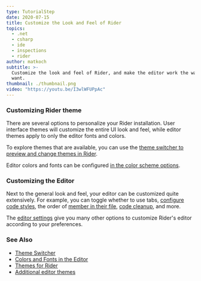 ```yaml
---
type: TutorialStep
date: 2020-07-15
title: Customize the Look and Feel of Rider
topics:
  - .net
  - csharp
  - ide
  - inspections
  - rider
author: matkoch
subtitle: >-
  Customize the look and feel of Rider, and make the editor work the way you
  want.
thumbnail: ./thumbnail.png
video: "https://youtu.be/I3wlWFUPpAc"
---
```


### Customizing Rider theme

There are several options to personalize your Rider installation. User interface themes will customize the entire
UI look and feel, while editor themes apply to only the editor fonts and colors.

To explore themes that are available, you can use the [theme switcher to preview and change themes in Rider](https://www.jetbrains.com/help/rider/Switching_Between_Schemes.html).

Editor colors and fonts can be configured [in the color scheme options](https://www.jetbrains.com/help/rider/Configuring_Colors_and_Fonts.html).

### Customizing the Editor

Next to the general look and feel, your editor can be customized quite extensively. For example, you can toggle whether
to use tabs, [configure code styles](https://www.jetbrains.com/help/rider/Settings_Code_Style.html), the order of
[member in their file](https://www.jetbrains.com/help/rider/Reference__Options__Languages__Common__Generated_Members.html),
[code cleanup](https://www.jetbrains.com/help/rider/Settings_Code_Cleanup.html), and more.

The [editor settings](https://www.jetbrains.com/help/rider/Settings_Editor.html) give you many other options to customize
Rider's editor according to your preferences.

### See Also

- [Theme Switcher](https://www.jetbrains.com/help/rider/Switching_Between_Schemes.html)
- [Colors and Fonts in the Editor](https://www.jetbrains.com/help/rider/Configuring_Colors_and_Fonts.html)
- [Themes for Rider](https://plugins.jetbrains.com/search?products=rider&tags=Theme)
- [Additional editor themes](http://color-themes.com/?view=index)
